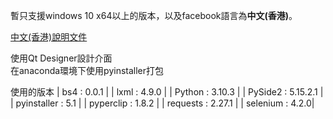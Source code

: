 暫只支援windows 10 x64以上的版本，以及facebook語言為<b>中文(香港)</b>。

[中文(香港)說明文件](https://github.com/ffirsttname/Facebook_group_auto_poster/blob/main/%E4%B8%AD%E6%96%87(%E9%A6%99%E6%B8%AF)%E8%AA%AA%E6%98%8E%E6%96%87%E4%BB%B6.md)

使用Qt Designer設計介面</br>
在anaconda環境下使用pyinstaller打包

使用的版本
| bs4 : 0.0.1 |
| lxml : 4.9.0 |
| Python : 3.10.3 |
| PySide2 : 5.15.2.1 |
| pyinstaller : 5.1 |
| pyperclip : 1.8.2 |
| requests : 2.27.1 |
| selenium : 4.2.0|
